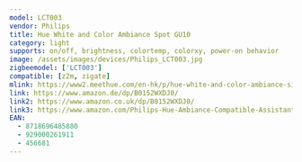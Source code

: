 ```yaml
---
model: LCT003
vendor: Philips
title: Hue White and Color Ambiance Spot GU10
category: light
supports: on/off, brightness, colortemp, colorxy, power-on behavior
image: /assets/images/devices/Philips_LCT003.jpg
zigbeemodel: ['LCT003'] 
compatible: [z2m, zigate]
mlink: https://www2.meethue.com/en-hk/p/hue-white-and-color-ambiance-single-bulb-gu10/8718696485880
link: https://www.amazon.de/dp/B0152WXDJ0/
link2: https://www.amazon.co.uk/dp/B0152WXDJ0/
link3: https://www.amazon.com/Philips-Hue-Ambiance-Compatible-Assistant/dp/B014H2OZ3O/
EAN: 
  - 8718696485880
  - 929000261911
  - 456681
---
```

